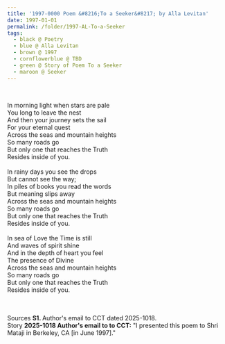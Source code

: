 ```yaml
---
title: '1997-0000 Poem &#8216;To a Seeker&#8217; by Alla Levitan'
date: 1997-01-01
permalink: /folder/1997-AL-To-a-Seeker
tags:
  - black @ Poetry
  - blue @ Alla Levitan
  - brown @ 1997
  - cornflowerblue @ TBD
  - green @ Story of Poem To a Seeker
  - maroon @ Seeker
---
```


<br>

<p>
In morning light when stars are pale<br>
You long to leave the nest<br>
And then your journey sets the sail<br>
For your eternal quest<br>
Across the seas and mountain heights<br>
So many roads go<br>
But only one that reaches the Truth<br>
Resides inside of you.<br>
<br> 
In rainy days you see the drops<br>
But cannot see the way;<br>
In piles of books you read the words<br>
But meaning slips away<br>
Across the seas and mountain heights<br>
So many roads go<br>
But only one that reaches the Truth<br>
Resides inside of you.<br>
<br> 
In sea of Love the Time is still<br>
And waves of spirit shine<br>
And in the depth of heart you feel<br>
The presence of Divine<br>
Across the seas and mountain heights<br>
So many roads go<br>
But only one that reaches the Truth<br>
Resides inside of you.<br>
</p>

<br>

<br>

<wave-list>
<list-title color="DarkSeaGreen" width="40">Sources</list-title>
  <list-item color="BlanchedAlmond"  width="280"><b>S1. </b> Author's email to CCT dated 2025-1018.</list-item>
</wave-list>

<br>

<wave-list>
<list-title color="DarkSeaGreen" width="25">Story</list-title>
  <list-item color="BlanchedAlmond"  width="280"><b>2025-1018 Author's email to to CCT:</b> "I presented this poem to Shri Mataji in Berkeley, CA [in June 1997]."</list-item>
</wave-list>
